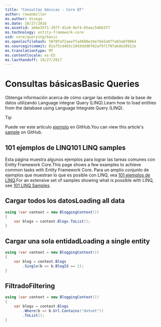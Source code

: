 ```yaml
---
title: "Consultas básicas - Core EF"
author: rowanmiller
ms.author: divega
ms.date: 10/27/2016
ms.assetid: ab6e35f1-397f-41c0-9ef4-85aec5466377
ms.technology: entity-framework-core
uid: core/querying/basic
ms.openlocfilehash: 5070faf2aeeffad680e24e7de5a0ffa03a8f0064
ms.sourcegitcommit: 01a75cd483c1943ddd6f82af971f07abde20912e
ms.translationtype: MT
ms.contentlocale: es-ES
ms.lasthandoff: 10/27/2017
---
```

# <a name="basic-queries"></a><span data-ttu-id="3e79f-102">Consultas básicas</span><span class="sxs-lookup"><span data-stu-id="3e79f-102">Basic Queries</span></span>

<span data-ttu-id="3e79f-103">Obtenga información acerca de cómo cargar las entidades de la base de datos utilizando Language integrar Query (LINQ).</span><span class="sxs-lookup"><span data-stu-id="3e79f-103">Learn how to load entities from the database using Language Integrate Query (LINQ).</span></span>

> [!TIP]  
> <span data-ttu-id="3e79f-104">Puede ver este artículo [ejemplo](https://github.com/aspnet/EntityFramework.Docs/tree/master/samples/core/Querying) en GitHub.</span><span class="sxs-lookup"><span data-stu-id="3e79f-104">You can view this article's [sample](https://github.com/aspnet/EntityFramework.Docs/tree/master/samples/core/Querying) on GitHub.</span></span>

## <a name="101-linq-samples"></a><span data-ttu-id="3e79f-105">101 ejemplos de LINQ</span><span class="sxs-lookup"><span data-stu-id="3e79f-105">101 LINQ samples</span></span>

<span data-ttu-id="3e79f-106">Esta página muestra algunos ejemplos para lograr las tareas comunes con Entity Framework Core.</span><span class="sxs-lookup"><span data-stu-id="3e79f-106">This page shows a few examples to achieve common tasks with Entity Framework Core.</span></span> <span data-ttu-id="3e79f-107">Para un amplio conjunto de ejemplos que muestran lo que es posible con LINQ, vea [101 ejemplos de LINQ](https://code.msdn.microsoft.com/101-LINQ-Samples-3fb9811b).</span><span class="sxs-lookup"><span data-stu-id="3e79f-107">For an extensive set of samples showing what is possible with LINQ, see [101 LINQ Samples](https://code.msdn.microsoft.com/101-LINQ-Samples-3fb9811b).</span></span>

## <a name="loading-all-data"></a><span data-ttu-id="3e79f-108">Cargar todos los datos</span><span class="sxs-lookup"><span data-stu-id="3e79f-108">Loading all data</span></span>

<!-- [!code-csharp[Main](samples/core/Querying/Querying/Basics/Sample.cs)] -->
``` csharp
using (var context = new BloggingContext())
{
    var blogs = context.Blogs.ToList();
}
```

## <a name="loading-a-single-entity"></a><span data-ttu-id="3e79f-109">Cargar una sola entidad</span><span class="sxs-lookup"><span data-stu-id="3e79f-109">Loading a single entity</span></span>

<!-- [!code-csharp[Main](samples/core/Querying/Querying/Basics/Sample.cs)] -->
``` csharp
using (var context = new BloggingContext())
{
    var blog = context.Blogs
        .Single(b => b.BlogId == 1);
}
```

## <a name="filtering"></a><span data-ttu-id="3e79f-110">Filtrado</span><span class="sxs-lookup"><span data-stu-id="3e79f-110">Filtering</span></span>

<!-- [!code-csharp[Main](samples/core/Querying/Querying/Basics/Sample.cs)] -->
``` csharp
using (var context = new BloggingContext())
{
    var blogs = context.Blogs
        .Where(b => b.Url.Contains("dotnet"))
        .ToList();
}
```
